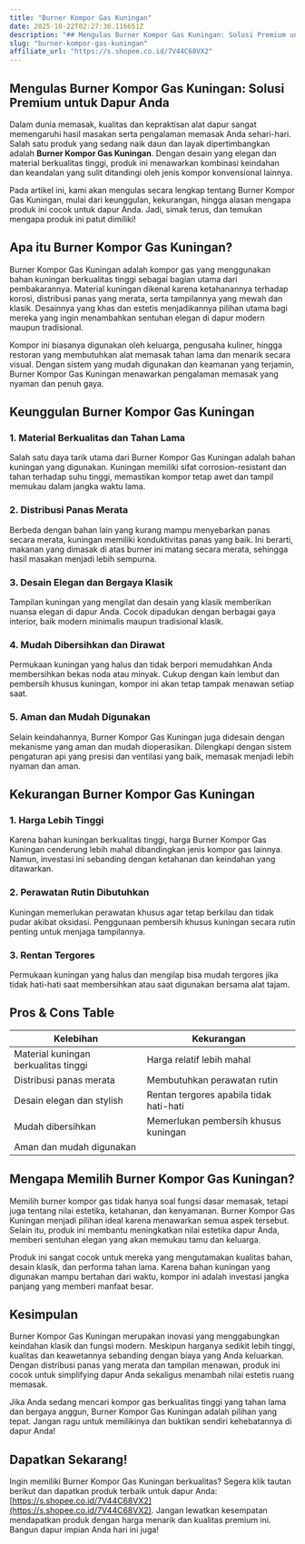 ```yaml
---
title: "Burner Kompor Gas Kuningan"
date: 2025-10-22T02:27:36.116651Z
description: "## Mengulas Burner Kompor Gas Kuningan: Solusi Premium untuk Dapur Anda..."
slug: "burner-kompor-gas-kuningan"
affiliate_url: "https://s.shopee.co.id/7V44C68VX2"
---
```

## Mengulas Burner Kompor Gas Kuningan: Solusi Premium untuk Dapur Anda

Dalam dunia memasak, kualitas dan kepraktisan alat dapur sangat memengaruhi hasil masakan serta pengalaman memasak Anda sehari-hari. Salah satu produk yang sedang naik daun dan layak dipertimbangkan adalah **Burner Kompor Gas Kuningan**. Dengan desain yang elegan dan material berkualitas tinggi, produk ini menawarkan kombinasi keindahan dan keandalan yang sulit ditandingi oleh jenis kompor konvensional lainnya.

Pada artikel ini, kami akan mengulas secara lengkap tentang Burner Kompor Gas Kuningan, mulai dari keunggulan, kekurangan, hingga alasan mengapa produk ini cocok untuk dapur Anda. Jadi, simak terus, dan temukan mengapa produk ini patut dimiliki!

## Apa itu Burner Kompor Gas Kuningan?

Burner Kompor Gas Kuningan adalah kompor gas yang menggunakan bahan kuningan berkualitas tinggi sebagai bagian utama dari pembakarannya. Material kuningan dikenal karena ketahanannya terhadap korosi, distribusi panas yang merata, serta tampilannya yang mewah dan klasik. Desainnya yang khas dan estetis menjadikannya pilihan utama bagi mereka yang ingin menambahkan sentuhan elegan di dapur modern maupun tradisional.

Kompor ini biasanya digunakan oleh keluarga, pengusaha kuliner, hingga restoran yang membutuhkan alat memasak tahan lama dan menarik secara visual. Dengan sistem yang mudah digunakan dan keamanan yang terjamin, Burner Kompor Gas Kuningan menawarkan pengalaman memasak yang nyaman dan penuh gaya.

## Keunggulan Burner Kompor Gas Kuningan

### 1. Material Berkualitas dan Tahan Lama

Salah satu daya tarik utama dari Burner Kompor Gas Kuningan adalah bahan kuningan yang digunakan. Kuningan memiliki sifat corrosion-resistant dan tahan terhadap suhu tinggi, memastikan kompor tetap awet dan tampil memukau dalam jangka waktu lama.

### 2. Distribusi Panas Merata

Berbeda dengan bahan lain yang kurang mampu menyebarkan panas secara merata, kuningan memiliki konduktivitas panas yang baik. Ini berarti, makanan yang dimasak di atas burner ini matang secara merata, sehingga hasil masakan menjadi lebih sempurna.

### 3. Desain Elegan dan Bergaya Klasik

Tampilan kuningan yang mengilat dan desain yang klasik memberikan nuansa elegan di dapur Anda. Cocok dipadukan dengan berbagai gaya interior, baik modern minimalis maupun tradisional klasik.

### 4. Mudah Dibersihkan dan Dirawat

Permukaan kuningan yang halus dan tidak berpori memudahkan Anda membersihkan bekas noda atau minyak. Cukup dengan kain lembut dan pembersih khusus kuningan, kompor ini akan tetap tampak menawan setiap saat.

### 5. Aman dan Mudah Digunakan

Selain keindahannya, Burner Kompor Gas Kuningan juga didesain dengan mekanisme yang aman dan mudah dioperasikan. Dilengkapi dengan sistem pengaturan api yang presisi dan ventilasi yang baik, memasak menjadi lebih nyaman dan aman.

## Kekurangan Burner Kompor Gas Kuningan

### 1. Harga Lebih Tinggi

Karena bahan kuningan berkualitas tinggi, harga Burner Kompor Gas Kuningan cenderung lebih mahal dibandingkan jenis kompor gas lainnya. Namun, investasi ini sebanding dengan ketahanan dan keindahan yang ditawarkan.

### 2. Perawatan Rutin Dibutuhkan

Kuningan memerlukan perawatan khusus agar tetap berkilau dan tidak pudar akibat oksidasi. Penggunaan pembersih khusus kuningan secara rutin penting untuk menjaga tampilannya.

### 3. Rentan Tergores

Permukaan kuningan yang halus dan mengilap bisa mudah tergores jika tidak hati-hati saat membersihkan atau saat digunakan bersama alat tajam.

## Pros & Cons Table

| Kelebihan                              | Kekurangan                                    |
|----------------------------------------|----------------------------------------------|
| Material kuningan berkualitas tinggi | Harga relatif lebih mahal                   |
| Distribusi panas merata              | Membutuhkan perawatan rutin               |
| Desain elegan dan stylish            | Rentan tergores apabila tidak hati-hati   |
| Mudah dibersihkan                    | Memerlukan pembersih khusus kuningan    |
| Aman dan mudah digunakan             |                                              |

## Mengapa Memilih Burner Kompor Gas Kuningan?

Memilih burner kompor gas tidak hanya soal fungsi dasar memasak, tetapi juga tentang nilai estetika, ketahanan, dan kenyamanan. Burner Kompor Gas Kuningan menjadi pilihan ideal karena menawarkan semua aspek tersebut. Selain itu, produk ini membantu meningkatkan nilai estetika dapur Anda, memberi sentuhan elegan yang akan memukau tamu dan keluarga.

Produk ini sangat cocok untuk mereka yang mengutamakan kualitas bahan, desain klasik, dan performa tahan lama. Karena bahan kuningan yang digunakan mampu bertahan dari waktu, kompor ini adalah investasi jangka panjang yang memberi manfaat besar.

## Kesimpulan

Burner Kompor Gas Kuningan merupakan inovasi yang menggabungkan keindahan klasik dan fungsi modern. Meskipun harganya sedikit lebih tinggi, kualitas dan keawetannya sebanding dengan biaya yang Anda keluarkan. Dengan distribusi panas yang merata dan tampilan menawan, produk ini cocok untuk simplifying dapur Anda sekaligus menambah nilai estetis ruang memasak.

Jika Anda sedang mencari kompor gas berkualitas tinggi yang tahan lama dan bergaya anggun, Burner Kompor Gas Kuningan adalah pilihan yang tepat. Jangan ragu untuk memilikinya dan buktikan sendiri kehebatannya di dapur Anda!

## Dapatkan Sekarang! 

Ingin memiliki Burner Kompor Gas Kuningan berkualitas? Segera klik tautan berikut dan dapatkan produk terbaik untuk dapur Anda: [https://s.shopee.co.id/7V44C68VX2](https://s.shopee.co.id/7V44C68VX2). Jangan lewatkan kesempatan mendapatkan produk dengan harga menarik dan kualitas premium ini. Bangun dapur impian Anda hari ini juga!